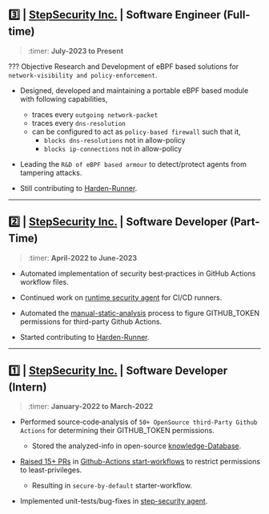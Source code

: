 
## **:three: | [StepSecurity Inc.](https://www.stepsecurity.io/company) | Software Engineer (Full-time)**


> :timer: **July-2023 to Present**

??? Objective
    Research and Development of eBPF based solutions for `network-visibility and policy-enforcement`.

- Designed, developed and maintaining a portable eBPF based module with following capabilities, 
    - traces every `outgoing network-packet`
    - traces every `dns-resolution`
    - can be configured to act as `policy-based firewall` such that it,
        - `blocks dns-resolutions` not in allow-policy
        - `blocks ip-connections` not in allow-policy

- Leading the `R&D of eBPF based armour` to detect/protect agents from tampering attacks.

- Still contributing to [Harden-Runner](https://github.com/step-security/harden-runner).

---

## **:two: | [StepSecurity Inc.](https://www.stepsecurity.io/company) | Software Developer (Part-Time)**

> :timer: **April-2022 to June-2023**

- Automated implementation of security best‑practices in GitHub Actions workflow files. 

- Continued work on [runtime security agent](https://github.com/step-security/agent/pulls?q=is%3Apr+is%3Aclosed+author%3Ah0x0er) for CI/CD runners.

- Automated the [manual-static-analysis](https://github.com/step-security/secure-repo/tree/main/kbanalysis) process to figure GITHUB_TOKEN permissions for third-party Github Actions.

- Started contributing to [Harden-Runner](https://github.com/step-security/harden-runner).

---

## **:one: | [StepSecurity Inc.](https://www.stepsecurity.io/company) | Software Developer (Intern)**


> :timer: **January-2022 to March-2022**

- Performed source‑code‑analysis of `50+ OpenSource third-Party Github Actions` for determining their GITHUB_TOKEN permissions.
    - Stored the analyzed-info in open-source [knowledge-Database](https://github.com/step-security/secure-repo/pulls?q=is%3Apr+is%3Aclosed+author%3Ah0x0er).

- [Raised 15+ PRs](https://github.com/actions/starter-workflows/pulls?q=is%3Apr+is%3Aclosed+author%3Ah0x0er) in [Github-Actions start-workflows](https://github.com/actions/starter-workflows) to restrict permissions to least-privileges.
    - Resulting in `secure-by-default` starter-workflow.

- Implemented unit-tests/bug-fixes in [step-security agent](https://github.com/step-security/agent/pulls?q=is%3Apr+is%3Aclosed+author%3Ah0x0er).